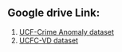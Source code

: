 ## Google drive Link:

1. [UCF-Crime Anomaly dataset](https://drive.google.com/drive/folders/1tkutYGnjemEUOUKePTgm3XA7zd6YXOYR?usp=sharing)
2. [UCFC-VD dataset](https://drive.google.com/drive/folders/1Cfng833veRi_PainJf_AsMCo-cu8O9R7?usp=sharing)
